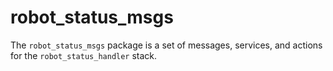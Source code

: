 # robot_status_msgs

The `robot_status_msgs` package is a set of messages, services, and actions for the `robot_status_handler` stack.